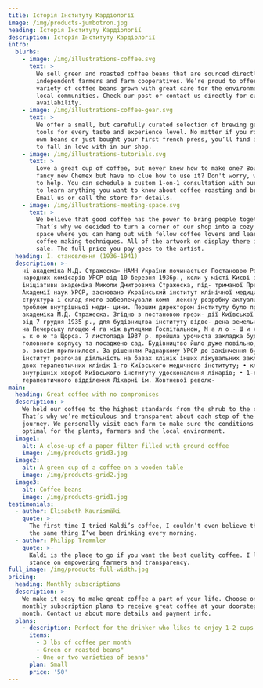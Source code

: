 ```yaml
---
title: Історія Інституту Кардіології
image: /img/products-jumbotron.jpg
heading: Історія Інституту Кардіології
description: Історія Інституту Кардіології
intro:
  blurbs:
    - image: /img/illustrations-coffee.svg
      text: >
        We sell green and roasted coffee beans that are sourced directly from
        independent farmers and farm cooperatives. We’re proud to offer a
        variety of coffee beans grown with great care for the environment and
        local communities. Check our post or contact us directly for current
        availability.
    - image: /img/illustrations-coffee-gear.svg
      text: >
        We offer a small, but carefully curated selection of brewing gear and
        tools for every taste and experience level. No matter if you roast your
        own beans or just bought your first french press, you’ll find a gadget
        to fall in love with in our shop.
    - image: /img/illustrations-tutorials.svg
      text: >
        Love a great cup of coffee, but never knew how to make one? Bought a
        fancy new Chemex but have no clue how to use it? Don't worry, we’re here
        to help. You can schedule a custom 1-on-1 consultation with our baristas
        to learn anything you want to know about coffee roasting and brewing.
        Email us or call the store for details.
    - image: /img/illustrations-meeting-space.svg
      text: >
        We believe that good coffee has the power to bring people together.
        That’s why we decided to turn a corner of our shop into a cozy meeting
        space where you can hang out with fellow coffee lovers and learn about
        coffee making techniques. All of the artwork on display there is for
        sale. The full price you pay goes to the artist.
  heading: І. становлення (1936-1941)
  description: >-
    ні академіка М.Д. Стражеска» НАМН України починається Постановою Ради
    народних комісарів УРСР від 10 березня 1936р., коли у місті Києві з
    ініціативи академіка Миколи Дмитровича Стражеска, під- триманої Президією
    Академії наук УРСР, засновано Український інститут клінічної медицини,
    структура і склад якого забезпечували комп- лексну розробку актуальних
    проблем внутрішньої меди- цини. Першим директором інституту було призначено
    академіка М.Д. Стражеска. Згідно з постановою прези- дії Київської міськради
    від 7 грудня 1935 р., для будівництва інституту відве- дена земельна ділянка
    на Печерську площею 4 га між вулицями Госпітальною, М а л о - Ш и я н і в с
    ь к о ю та Щорса. 7 листопада 1937 р. пройшла урочиста закладка будівлі
    головного корпусу та посаджено сад. Будівництво йшло дуже повільно, а у 1938
    р. зовсім припинилося. За рішенням Раднаркому УРСР до закінчення будівництва
    інститут розпочав діяльність на базах клінік інших лікувальних закладів: •
    двох терапевтичних клінік 1-го Київського медичного інституту; • клініки
    внутрішніх хвороб Київського інституту удосконалення лікарів; • 1-го
    терапевтичного відділення Лікарні ім. Жовтневої револю-
main:
  heading: Great coffee with no compromises
  description: >
    We hold our coffee to the highest standards from the shrub to the cup.
    That’s why we’re meticulous and transparent about each step of the coffee’s
    journey. We personally visit each farm to make sure the conditions are
    optimal for the plants, farmers and the local environment.
  image1:
    alt: A close-up of a paper filter filled with ground coffee
    image: /img/products-grid3.jpg
  image2:
    alt: A green cup of a coffee on a wooden table
    image: /img/products-grid2.jpg
  image3:
    alt: Coffee beans
    image: /img/products-grid1.jpg
testimonials:
  - author: Elisabeth Kaurismäki
    quote: >-
      The first time I tried Kaldi’s coffee, I couldn’t even believe that was
      the same thing I’ve been drinking every morning.
  - author: Philipp Trommler
    quote: >-
      Kaldi is the place to go if you want the best quality coffee. I love their
      stance on empowering farmers and transparency.
full_image: /img/products-full-width.jpg
pricing:
  heading: Monthly subscriptions
  description: >-
    We make it easy to make great coffee a part of your life. Choose one of our
    monthly subscription plans to receive great coffee at your doorstep each
    month. Contact us about more details and payment info.
  plans:
    - description: Perfect for the drinker who likes to enjoy 1-2 cups per day.
      items:
        - 3 lbs of coffee per month
        - Green or roasted beans"
        - One or two varieties of beans"
      plan: Small
      price: '50'
---
```


